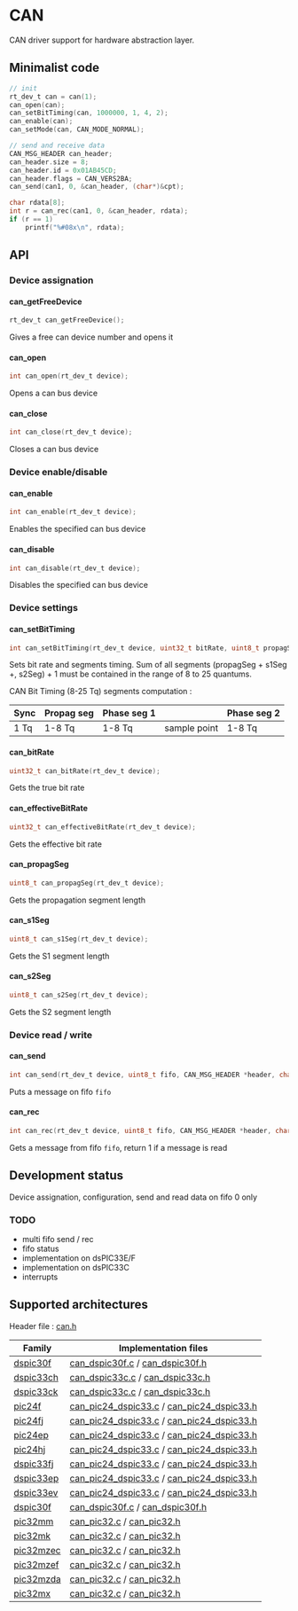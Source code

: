 # CAN

CAN driver support for hardware abstraction layer.

## Minimalist code

```C
// init
rt_dev_t can = can(1);
can_open(can);
can_setBitTiming(can, 1000000, 1, 4, 2);
can_enable(can);
can_setMode(can, CAN_MODE_NORMAL);

// send and receive data
CAN_MSG_HEADER can_header;
can_header.size = 8;
can_header.id = 0x01AB45CD;
can_header.flags = CAN_VERS2BA;
can_send(can1, 0, &can_header, (char*)&cpt);

char rdata[8];
int r = can_rec(can1, 0, &can_header, rdata);
if (r == 1)
    printf("%#08x\n", rdata);
```

## API

### Device assignation

#### can_getFreeDevice

```C
rt_dev_t can_getFreeDevice();
```
Gives a free can device number and opens it

#### can_open

```C
int can_open(rt_dev_t device);
```
Opens a can bus device

#### can_close

```C
int can_close(rt_dev_t device);
```
Closes a can bus device

### Device enable/disable

#### can_enable

```C
int can_enable(rt_dev_t device);
```
Enables the specified can bus device

#### can_disable

```C
int can_disable(rt_dev_t device);
```
Disables the specified can bus device

### Device settings

#### can_setBitTiming

```C
int can_setBitTiming(rt_dev_t device, uint32_t bitRate, uint8_t propagSeg, uint8_t s1Seg, uint8_t s2Seg);
```
Sets bit rate and segments timing. Sum of all segments (propagSeg + s1Seg +, s2Seg) + 1 must be contained in the range of 8 to 25 quantums.

CAN Bit Timing (8-25 Tq) segments computation :

| Sync | Propag seg | Phase seg 1 ||Phase seg 2 |
|-|-|-|-|-|
| 1 Tq |   1-8 Tq   |   1-8 Tq    |   sample point    |   1-8 Tq    |

#### can_bitRate

```C
uint32_t can_bitRate(rt_dev_t device);
```
 Gets the true bit rate

#### can_effectiveBitRate

```C
uint32_t can_effectiveBitRate(rt_dev_t device);
```
Gets the effective bit rate

#### can_propagSeg

```C
uint8_t can_propagSeg(rt_dev_t device);
```
Gets the propagation segment length

#### can_s1Seg

```C
uint8_t can_s1Seg(rt_dev_t device);
```
Gets the S1 segment length

#### can_s2Seg

```C
uint8_t can_s2Seg(rt_dev_t device);
```
Gets the S2 segment length

### Device read / write

#### can_send

```C
int can_send(rt_dev_t device, uint8_t fifo, CAN_MSG_HEADER *header, char *data);
```
Puts a message on fifo `fifo`

#### can_rec

```C
int can_rec(rt_dev_t device, uint8_t fifo, CAN_MSG_HEADER *header, char *data);
```
Gets a message from fifo `fifo`, return 1 if a message is read

## Development status

Device assignation, configuration, send and read data on fifo 0 only

### TODO

+ multi fifo send / rec
+ fifo status
+ implementation on dsPIC33E/F
+ implementation on dsPIC33C
+ interrupts

## Supported architectures

Header file : [can.h](can.h)

|Family|Implementation files|
|------|--------------------|
|[dspic30f](../../archi/dspic33ch/README.md)|[can_dspic30f.c](can_dspic30f.c) / [can_dspic30f.h](can_dspic30f.h)|
|[dspic33ch](../../archi/dspic33ch/README.md)|[can_dspic33c.c](can_dspic33c.c) / [can_dspic33c.h](can_dspic33c.h)|
|[dspic33ck](../../archi/dspic33ck/README.md)|[can_dspic33c.c](can_dspic33c.c) / [can_dspic33c.h](can_dspic33c.h)|
|[pic24f](../../archi/pic24f/README.md)  |[can_pic24_dspic33.c](can_pic24_dspic33.c) / [can_pic24_dspic33.h](can_pic24_dspic33.h)|
|[pic24fj](../../archi/pic24fj/README.md)|[can_pic24_dspic33.c](can_pic24_dspic33.c) / [can_pic24_dspic33.h](can_pic24_dspic33.h)|
|[pic24ep](../../archi/pic24ep/README.md)|[can_pic24_dspic33.c](can_pic24_dspic33.c) / [can_pic24_dspic33.h](can_pic24_dspic33.h)|
|[pic24hj](../../archi/pic24hj/README.md)|[can_pic24_dspic33.c](can_pic24_dspic33.c) / [can_pic24_dspic33.h](can_pic24_dspic33.h)|
|[dspic33fj](../../archi/dspic33fj/README.md)|[can_pic24_dspic33.c](can_pic24_dspic33.c) / [can_pic24_dspic33.h](can_pic24_dspic33.h)|
|[dspic33ep](../../archi/dspic33ep/README.md)|[can_pic24_dspic33.c](can_pic24_dspic33.c) / [can_pic24_dspic33.h](can_pic24_dspic33.h)|
|[dspic33ev](../../archi/dspic33ev/README.md)|[can_pic24_dspic33.c](can_pic24_dspic33.c) / [can_pic24_dspic33.h](can_pic24_dspic33.h)|
|[dspic30f](../../archi/dspic30f/README.md)|[can_dspic30f.c](can_dspic30f.c) / [can_dspic30f.h](can_dspic30f.h)|
|[pic32mm](../../archi/pic32mm/README.md)|[can_pic32.c](can_pic32.c) / [can_pic32.h](can_pic32.h)|
|[pic32mk](../../archi/pic32mk/README.md)|[can_pic32.c](can_pic32.c) / [can_pic32.h](can_pic32.h)|
|[pic32mzec](../../archi/pic32mzec/README.md)|[can_pic32.c](can_pic32.c) / [can_pic32.h](can_pic32.h)|
|[pic32mzef](../../archi/pic32mzef/README.md)|[can_pic32.c](can_pic32.c) / [can_pic32.h](can_pic32.h)|
|[pic32mzda](../../archi/pic32mzda/README.md)|[can_pic32.c](can_pic32.c) / [can_pic32.h](can_pic32.h)|
|[pic32mx](../../archi/pic32mx/README.md)|[can_pic32.c](can_pic32.c) / [can_pic32.h](can_pic32.h)|
